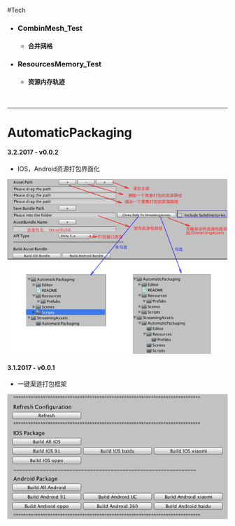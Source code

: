 #Tech

* ### CombinMesh_Test

	* #### 合并网格
	
* ### ResourcesMemory_Test

	* #### 资源内存轨迹
	

</br>
	
---
	
# AutomaticPackaging

#### 3.2.2017 - v0.0.2

* IOS，Android资源打包界面化

![](https://raw.githubusercontent.com/pepsigit/Pictures/master/unity_tech/10_introduce.png)
</br>

#### 3.1.2017 - v0.0.1

* 一键渠道打包框架

![](https://raw.githubusercontent.com/pepsigit/Pictures/master/unity_tech/8_autopackage.png)